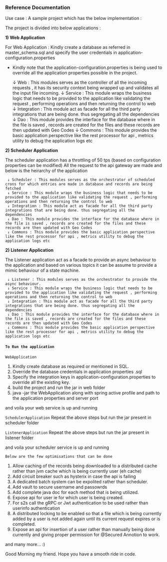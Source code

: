 ### Reference Documentation
Use case : 
A sample project which has the below implementation :


The project is divided into below applications :


**1) Web Application** 

For Web Application :
Kindly create a database as referred in master_schema.sql
and specify the user credentials in application-configuration.properties


* Kindly note that the application-configuration.properties is being used to override all the application properties possible in the project.


     ↓ Web : This modules serves as the controller of all the incoming requests , it has its security context being wrapped up  and validates all the input file incoming.
     ↓ Service : This module wraps the business logic that needs to be provided to the application like validating the request , performing operations and then returning the control to web    
     ↓ Integration : This module act as facade for all the third party integrations that are being done. thus segregating all the dependencies
     ↓ Dao : This module provides the interface for the database where in the file is saved , records are created for the files and these records are then updated with Geo Codes
     ↓ Commons : This module provides the basic application perspective like the rest processor for api , metrics utility to debug the application logs etc




**2) Scheduler Application** 

The scheduler application has a throttling of 50 tps (based on configuration properties can be modified)
All the request to the api gateway are made and below is the heirarchy of the application

     ↓ Scheduler : This modules serves as the orchestrator of scheduled crons for which entries are made in database and records are being fetched
     ↓ Service : This module wraps the business logic that needs to be provided to the application like validating the request , performing operations and then returning the control to web    
     ↓ Integration : This module act as facade for all the third party integrations that are being done. thus segregating all the dependencies
     ↓ Dao : This module provides the interface for the database where in the file is saved , records are created for the files and these records are then updated with Geo Codes
     ↓ Commons : This module provides the basic application perspective like the rest processor for api , metrics utility to debug the application logs etc



**2) Listener Application** 

The Listener application act as a facade to provide an async behaviour to the application and based on various topics it can be assume to provide a mimic behaviour of a state machine. 

     ↓ Listener : This modules serves as the orchestrator to provide the async behaviour.
     ↓ Service : This module wraps the business logic that needs to be provided to the application like validating the request , performing operations and then returning the control to web    
     ↓ Integration : This module act as facade for all the third party integrations that are being done. thus segregating all the dependencies
     ↓ Dao : This module provides the interface for the database where in the file is saved , records are created for the files and these records are then updated with Geo Codes
     ↓ Commons : This module provides the basic application perspective like the rest processor for api , metrics utility to debug the application logs etc



#### `To Run the application`

 `WebApplication`
1) Kindly create database as required or mentioned in SQL.
2) Override the database credentials in application properties .sql
3) Specify the  integration keys in application-configuration.properties to override all the existing key.
4) build the project and run the jar in web folder
5) java -jar the WebApplication along with spring active profile and path to the application properties and server port

and voila your web service is up and running

 `SchedulerApplication`
 Repeat the above steps but run the jar present in scheduler folder

 `ListenerApplication`
 Repeat the above steps but run the jar present in listener folder

and voila your scheduler service is up and running


`Below are the few optimisations that can be done`

1) Allow caching of the records being downloaded to a distributed cache rather than jvm cache which is being currently user (eh cache)
2) Add circuit breaker such as hysterix in case the api is failing 
4) A dedicated batch system can be expolited rather than scheduler.
5) Add vault to secure username and passowrds
6) Add complete java doc for each method that is being utilized.
7) Expose api for user ie for which user is being created.
8) For s2s call the gRPC or Jwt authentication to be used rather than userinfo authentication
9) A distributed locking to be enabled so that a file which is being currently added by a user is not added again until its current request expires or is completed.
10) Expose an api for insertion of a user rather than manually being done currently and giving proper permission for @Secured Annotion to work.

and many more... :)

Good Morning my friend. Hope you have a smooth ride in code.

